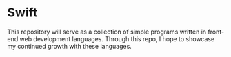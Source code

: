 # Swift
This repository will serve as a collection of simple programs written in front-end web development languages. Through this repo, I hope to showcase my continued growth with these languages.
